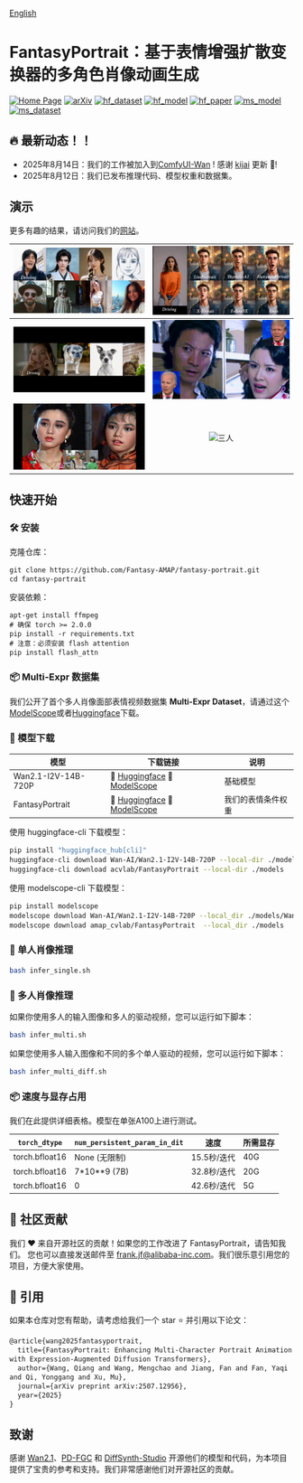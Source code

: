 [English](./README.md)
# FantasyPortrait：基于表情增强扩散变换器的多角色肖像动画生成

[![Home Page](https://img.shields.io/badge/Project-FantasyPortrait-blue.svg)](https://fantasy-amap.github.io/fantasy-portrait/)
[![arXiv](https://img.shields.io/badge/Arxiv-2507.12956-b31b1b.svg?logo=arXiv)](https://arxiv.org/abs/2507.12956)
[![hf_dataset](https://img.shields.io/badge/🤗%20Dataset-FantasyPortrait-yellow.svg)](https://huggingface.co/datasets/acvlab/FantasyPortrait-Multi-Expr)
[![hf_model](https://img.shields.io/badge/🤗%20Model-FantasyPortrait-green.svg)](https://huggingface.co/acvlab/FantasyPortrait)
[![hf_paper](https://img.shields.io/badge/🤗-FantasyPortrait-red.svg)](https://huggingface.co/papers/2507.12956)
[![ms_model](https://img.shields.io/badge/ModelScope-Model-9cf.svg)](https://modelscope.cn/models/amap_cvlab/FantasyPortrait)
[![ms_dataset](https://img.shields.io/badge/ModelScope-Dataset-ff69b4.svg)](https://www.modelscope.cn/datasets/amap_cvlab/FantasyPortrait-Multi-Expr)

## 🔥 最新动态！！
* 2025年8月14日：我们的工作被加入到[ComfyUI-Wan](https://github.com/kijai/ComfyUI-WanVideoWrapper/tree/main/fantasyportrait) ! 感谢 [kijai](https://github.com/kijai) 更新 👏!
* 2025年8月12日：我们已发布推理代码、模型权重和数据集。

## 演示
更多有趣的结果，请访问我们的[网站](https://fantasy-amap.github.io/fantasy-portrait/)。

| ![单人示例](./assert/demo/danren_1.gif) | ![对比](./assert/demo/duibi.gif) |
| :---: | :---: |
| ![动物](./assert/demo/dongwu.gif) | ![双人1](./assert/demo/shuangren_1.gif) |
| ![双人2](./assert/demo/shuangren_2.gif) | ![三人](./assert/demo/sanren.gif) |

## 快速开始
### 🛠️ 安装

克隆仓库：

```
git clone https://github.com/Fantasy-AMAP/fantasy-portrait.git
cd fantasy-portrait
```

安装依赖：
```
apt-get install ffmpeg
# 确保 torch >= 2.0.0
pip install -r requirements.txt
# 注意：必须安装 flash attention
pip install flash_attn
```

### 📦 Multi-Expr 数据集
我们公开了首个多人肖像面部表情视频数据集 **Multi-Expr Dataset**，请通过这个[ModelScope](https://www.modelscope.cn/datasets/amap_cvlab/FantasyPortrait-Multi-Expr)或者[Huggingface](https://huggingface.co/datasets/acvlab/FantasyPortrait-Multi-Expr)下载。


### 🧱 模型下载
| 模型        |                       下载链接                                           |    说明                      |
| --------------|-------------------------------------------------------------------------------|-------------------------------|
| Wan2.1-I2V-14B-720P  |      🤗 [Huggingface](https://huggingface.co/Wan-AI/Wan2.1-I2V-14B-720P)    🤖 [ModelScope](https://www.modelscope.cn/models/Wan-AI/Wan2.1-I2V-14B-720P)     | 基础模型
| FantasyPortrait      |      🤗 [Huggingface](https://huggingface.co/acvlab/FantasyPortrait/)     🤖 [ModelScope](https://www.modelscope.cn/models/amap_cvlab/FantasyPortrait/)         | 我们的表情条件权重

使用 huggingface-cli 下载模型：
``` sh
pip install "huggingface_hub[cli]"
huggingface-cli download Wan-AI/Wan2.1-I2V-14B-720P --local-dir ./models/Wan2.1-I2V-14B-720P
huggingface-cli download acvlab/FantasyPortrait --local-dir ./models
```

使用 modelscope-cli 下载模型：
``` sh
pip install modelscope
modelscope download Wan-AI/Wan2.1-I2V-14B-720P --local_dir ./models/Wan2.1-I2V-14B-720P
modelscope download amap_cvlab/FantasyPortrait  --local_dir ./models
```

### 🔑 单人肖像推理
``` sh
bash infer_single.sh
```

### 🔑 多人肖像推理
如果你使用多人的输入图像和多人的驱动视频，您可以运行如下脚本：
``` sh
bash infer_multi.sh
```

如果您使用多人输入图像和不同的多个单人驱动的视频，您可以运行如下脚本：
```sh
bash infer_multi_diff.sh
```

### 📦 速度与显存占用
我们在此提供详细表格。模型在单张A100上进行测试。

|`torch_dtype`|`num_persistent_param_in_dit`|速度|所需显存|
|-|-|-|-|
|torch.bfloat16|None (无限制)|15.5秒/迭代|40G|
|torch.bfloat16|7*10**9 (7B)|32.8秒/迭代|20G|
|torch.bfloat16|0|42.6秒/迭代|5G|



## 🧩 社区贡献
我们 ❤️ 来自开源社区的贡献！如果您的工作改进了 FantasyPortrait，请告知我们。
您也可以直接发送邮件至 [frank.jf@alibaba-inc.com](mailto://frank.jf@alibaba-inc.com)。我们很乐意引用您的项目，方便大家使用。

## 🔗 引用
如果本仓库对您有帮助，请考虑给我们一个 star ⭐ 并引用以下论文：
```
@article{wang2025fantasyportrait,
  title={FantasyPortrait: Enhancing Multi-Character Portrait Animation with Expression-Augmented Diffusion Transformers},
  author={Wang, Qiang and Wang, Mengchao and Jiang, Fan and Fan, Yaqi and Qi, Yonggang and Xu, Mu},
  journal={arXiv preprint arXiv:2507.12956},
  year={2025}
}
```

## 致谢
感谢 [Wan2.1](https://github.com/Wan-Video/Wan2.1)、[PD-FGC](https://github.com/Dorniwang/PD-FGC-inference) 和 [DiffSynth-Studio](https://github.com/modelscope/DiffSynth-Studio) 开源他们的模型和代码，为本项目提供了宝贵的参考和支持。我们非常感谢他们对开源社区的贡献。
